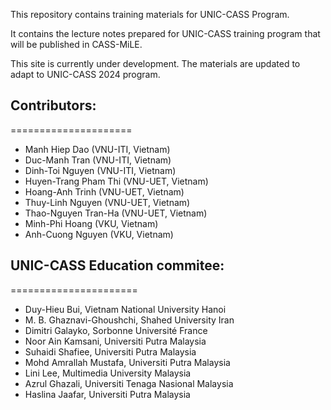 This repository contains training materials for UNIC-CASS Program.

It contains the lecture notes prepared for UNIC-CASS training program that will be published in CASS-MiLE.

This site is currently under development. The materials are updated to adapt to UNIC-CASS 2024 program.

## Contributors:
=====================

- Manh Hiep Dao (VNU-ITI, Vietnam)
- Duc-Manh Tran (VNU-ITI, Vietnam)
- Dinh-Toi Nguyen (VNU-ITI, Vietnam)
- Huyen-Trang Pham Thi (VNU-UET, Vietnam)
- Hoang-Anh Trinh (VNU-UET, Vietnam)
- Thuy-Linh Nguyen (VNU-UET, Vietnam)
- Thao-Nguyen Tran-Ha (VNU-UET, Vietnam)
- Minh-Phi Hoang (VKU, Vietnam)
- Anh-Cuong Nguyen (VKU, Vietnam)

## UNIC-CASS Education commitee:
======================

- Duy-Hieu Bui, Vietnam National University Hanoi
- M. B. Ghaznavi-Ghoushchi, Shahed University Iran
- Dimitri Galayko, Sorbonne Université France
- Noor Ain Kamsani, Universiti Putra Malaysia
- Suhaidi Shafiee, Universiti Putra Malaysia
- Mohd Amrallah Mustafa, Universiti Putra Malaysia
- Lini Lee, Multimedia University Malaysia
- Azrul Ghazali, Universiti Tenaga Nasional Malaysia
- Haslina Jaafar, Universiti Putra Malaysia
